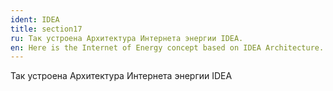 ```yaml
---
ident: IDEA
title: section17
ru: Так устроена Архитектура Интернета энергии IDEA.
en: Here is the Internet of Energy concept based on IDEA Architecture.
---
```


Так устроена Архитектура Интернета энергии IDEA